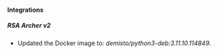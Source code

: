 
#### Integrations

##### RSA Archer v2

- Updated the Docker image to: *demisto/python3-deb:3.11.10.114849*.
